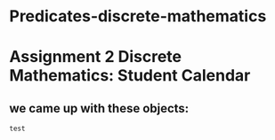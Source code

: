 # Predicates-discrete-mathematics
<h1>Assignment 2 Discrete Mathematics: Student Calendar</h1>

<h2>we came up with these objects: </h2>

```pl
test

```
